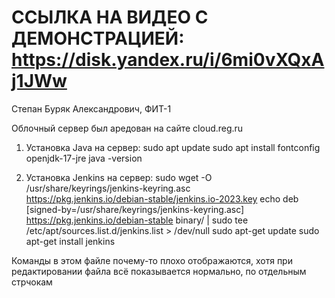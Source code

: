 # ССЫЛКА НА ВИДЕО С ДЕМОНСТРАЦИЕЙ: https://disk.yandex.ru/i/6mi0vXQxAj1JWw
Степан Буряк Александрович, ФИТ-1

Облочный сервер был аредован на сайте cloud.reg.ru

1) Установка Java на сервер:
sudo apt update
sudo apt install fontconfig openjdk-17-jre
java -version

3) Установка Jenkins на сервер:
sudo wget -O /usr/share/keyrings/jenkins-keyring.asc \
  https://pkg.jenkins.io/debian-stable/jenkins.io-2023.key
echo deb [signed-by=/usr/share/keyrings/jenkins-keyring.asc] \
  https://pkg.jenkins.io/debian-stable binary/ | sudo tee \
  /etc/apt/sources.list.d/jenkins.list > /dev/null
sudo apt-get update
sudo apt-get install jenkins

Команды в этом файле почему-то плохо отображаются, хотя при редактировании файла всё показывается нормально, по отдельным стрчокам
